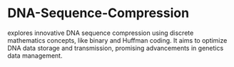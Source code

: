 # DNA-Sequence-Compression
explores innovative DNA sequence compression using discrete mathematics concepts, like binary and Huffman coding. It aims to optimize DNA data storage and transmission, promising advancements in genetics data management.
